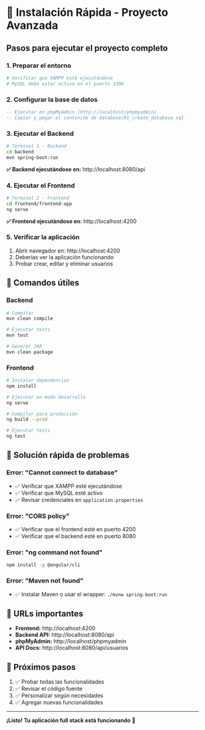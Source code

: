 # 🚀 Instalación Rápida - Proyecto Avanzada

## Pasos para ejecutar el proyecto completo

### 1. Preparar el entorno

```bash
# Verificar que XAMPP esté ejecutándose
# MySQL debe estar activo en el puerto 3306
```

### 2. Configurar la base de datos

```sql
-- Ejecutar en phpMyAdmin (http://localhost/phpmyadmin)
-- Copiar y pegar el contenido de database/01_create_database.sql
```

### 3. Ejecutar el Backend

```bash
# Terminal 1 - Backend
cd backend
mvn spring-boot:run
```

**✅ Backend ejecutándose en:** http://localhost:8080/api

### 4. Ejecutar el Frontend

```bash
# Terminal 2 - Frontend
cd frontend/frontend-app
ng serve
```

**✅ Frontend ejecutándose en:** http://localhost:4200

### 5. Verificar la aplicación

1. Abrir navegador en: http://localhost:4200
2. Deberías ver la aplicación funcionando
3. Probar crear, editar y eliminar usuarios

## 🔧 Comandos útiles

### Backend
```bash
# Compilar
mvn clean compile

# Ejecutar tests
mvn test

# Generar JAR
mvn clean package
```

### Frontend
```bash
# Instalar dependencias
npm install

# Ejecutar en modo desarrollo
ng serve

# Compilar para producción
ng build --prod

# Ejecutar tests
ng test
```

## 🐛 Solución rápida de problemas

### Error: "Cannot connect to database"
- ✅ Verificar que XAMPP esté ejecutándose
- ✅ Verificar que MySQL esté activo
- ✅ Revisar credenciales en `application.properties`

### Error: "CORS policy"
- ✅ Verificar que el frontend esté en puerto 4200
- ✅ Verificar que el backend esté en puerto 8080

### Error: "ng command not found"
```bash
npm install -g @angular/cli
```

### Error: "Maven not found"
- ✅ Instalar Maven o usar el wrapper: `./mvnw spring-boot:run`

## 📱 URLs importantes

- **Frontend:** http://localhost:4200
- **Backend API:** http://localhost:8080/api
- **phpMyAdmin:** http://localhost/phpmyadmin
- **API Docs:** http://localhost:8080/api/usuarios

## 🎯 Próximos pasos

1. ✅ Probar todas las funcionalidades
2. ✅ Revisar el código fuente
3. ✅ Personalizar según necesidades
4. ✅ Agregar nuevas funcionalidades

---

**¡Listo! Tu aplicación full stack está funcionando** 🎉
